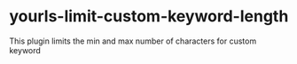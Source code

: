 # yourls-limit-custom-keyword-length
This plugin limits the min and max number of characters for custom keyword
